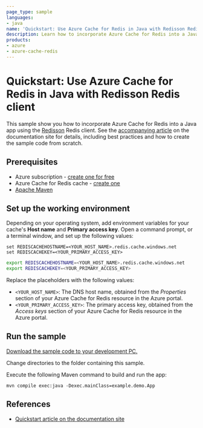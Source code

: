 ```yaml
---
page_type: sample
languages:
- java
name: 'Quickstart: Use Azure Cache for Redis in Java with Redisson Redis client'
description: Learn how to incorporate Azure Cache for Redis into a Java app using the Redisson Redis client.
products:
- azure
- azure-cache-redis
---
```

# Quickstart: Use Azure Cache for Redis in Java with Redisson Redis client

This sample show you how to incorporate Azure Cache for Redis into a Java app using the [Redisson](https://redisson.org/) Redis client. See the [accompanying article](https://docs.microsoft.com/azure/azure-cache-for-redis/cache-java-redisson-get-started) on the documentation site for details, including best practices and how to create the sample code from scratch.

## Prerequisites

- Azure subscription - [create one for free](https://azure.microsoft.com/free/)
- Azure Cache for Redis cache - [create one](https://docs.microsoft.com/azure/azure-cache-for-redis/quickstart-create-redis)
- [Apache Maven](https://maven.apache.org/download.cgi)

## Set up the working environment

Depending on your operating system, add environment variables for your cache's **Host name** and **Primary access key**. Open a command prompt, or a terminal window, and set up the following values:

```CMD
set REDISCACHEHOSTNAME=<YOUR_HOST_NAME>.redis.cache.windows.net
set REDISCACHEKEY=<YOUR_PRIMARY_ACCESS_KEY>
```

```bash
export REDISCACHEHOSTNAME=<YOUR_HOST_NAME>.redis.cache.windows.net
export REDISCACHEKEY=<YOUR_PRIMARY_ACCESS_KEY>
```

Replace the placeholders with the following values:

- `<YOUR_HOST_NAME>`: The DNS host name, obtained from the *Properties* section of your Azure Cache for Redis resource in the Azure portal.
- `<YOUR_PRIMARY_ACCESS_KEY>`: The primary access key, obtained from the *Access keys* section of your Azure Cache for Redis resource in the Azure portal.

## Run the sample

[Download the sample code to your development PC.](/README.md#get-the-samples)

Change directories to the folder containing this sample.

Execute the following Maven command to build and run the app:

```CMD
mvn compile exec:java -Dexec.mainClass=example.demo.App
```

## References

* [Quickstart article on the documentation site](https://docs.microsoft.com/azure/azure-cache-for-redis/cache-java-redisson-get-started)
